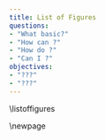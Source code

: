 ```yaml
---
title: List of Figures
questions:
- "What basic?"
- "How can ?"
- "How do ?"
- "Can I ?"
objectives:
- "???"
- "???"
---
```


\listoffigures
<!-- 
The \listoffigures will use short captions first, and the whole caption if none is present. To keep this list readable, ensure each figure has a short caption, e.g.

![main_text_caption](fig/example_figure.pdf "short caption used in alt text and \listoffigures"){#fig:mylabel}{ width=50% }


See chapter 4 for more examples.
-->
\newpage
